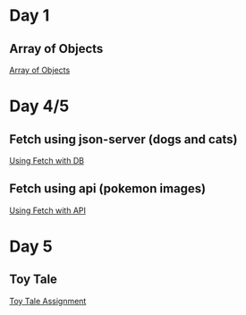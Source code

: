 # Day 1
## Array of Objects
[Array of Objects](https://github.com/jeryelblanco/arrayofobj)

# Day 4/5
## Fetch using json-server (dogs and cats)
[Using Fetch with DB](https://github.com/jeryelblanco/catsanddogs)
## Fetch using api (pokemon images)
[Using Fetch with API](https://github.com/jeryelblanco/fetch-using-api)
# Day 5
## Toy Tale
[Toy Tale Assignment](https://github.com/jeryelblanco/Toy-Tale)
